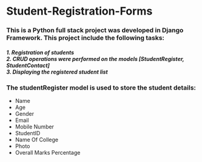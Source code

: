 # Student-Registration-Forms
<h3>This is a Python full stack project was developed in Django Framework.
This project include the following tasks:</h3>
<H5>1. Registration of students<br>
2. CRUD operations were performed on the models [StudentRegister, StudentContact]<br>
3. Displaying the registered student list<br></H5>

<h3>The studentRegister model is used to store the student details:</h3>
<ul>
  <li>Name</li>
  <li>Age</li>
  <li>Gender</li>
  <li>Email</li>
  <li>Mobile Number</li>
  <li>StudentID</li>
  <li>Name Of College</li>
  <li>Photo</li>
  <li>Overall Marks Percentage</li>
</ul>
